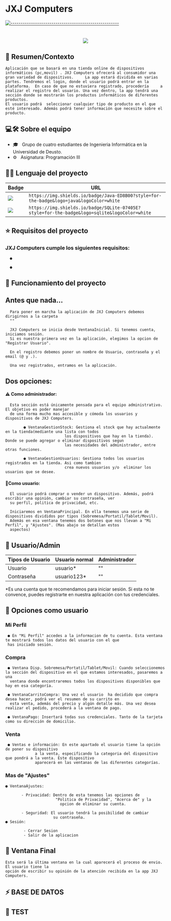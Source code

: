# JXJ Computers


   [![-----------------------------------------------------](https://raw.githubusercontent.com/andreasbm/readme/master/assets/lines/colored.png)](#table-of-contents)

<h1 align="center">
  <a href="https://git.io/typing-svg">
    <img src="https://readme-typing-svg.herokuapp.com/?lines=Bienvenido/a!+👋;Esto+es+JXJComputers...;Empecemos!😊&center=true&size=30">
  </a>
</h1>

<h2> 📖 Resumen/Contexto </h2>

    Aplicación que se basará en una tienda online de dispositivos informáticos (pc,movil) . JXJ Computers ofrecerá al consumidor una gran variedad de dispositivos.     La app estará dividida en varias partes. Tendremos el login, donde el usuario podrá entrar en la plataforma.  En caso de que no estuviera registrado, procedería     a realizar el registro del usuario. Una vez dentro, la app tendrá una sección donde se mostrarán los productos informáticos de diferentes productos.
    El usuario podrá  seleccionar cualquier tipo de producto en el que esté interesado. Además podrá tener información que necesite sobre el producto.

## 💻🛠 Sobre el equipo

- 🎓 &nbsp; Grupo de cuatro estudiantes de Ingenieria Informática en la Universidad de Deusto.
- ⚙️ &nbsp; Asignatura: Programación III


## 👩‍💻 Lenguaje del proyecto 

Badge | URL
------------ | -------------
<img src="https://img.shields.io/badge/Java-ED8B00?style=for-the-badge&logo=java&logoColor=white" /> | `https://img.shields.io/badge/Java-ED8B00?style=for-the-badge&logo=java&logoColor=white`
<img src="https://img.shields.io/badge/SQLite-07405E?style=for-the-badge&logo=sqlite&logoColor=white" /> | `https://img.shields.io/badge/SQLite-07405E?style=for-the-badge&logo=sqlite&logoColor=white`

   
   
 ## ⭐️ Requisitos del proyecto
 
   <h3> JXJ Computers cumple los siguientes requisitos: </h3>    
      
      ●                              
                              
      ●  


## 🚀 Funcionamiento del proyecto

<h2> Antes que nada... </h2>

      Para poner en marcha la aplicación de JXJ Computers debemos dirigirnos a la carpeta 
      ""
   
      JXJ Computers se inicia desde VentanaInicial. Si tenemos cuenta, iniciamos sesión. 
      Si es nuestra primera vez en la aplicación, elegimos la opcion de "Registrar Usuario".

      En el registro debemos poner un nombre de Usuario, contraseña y el email (@ y .).

      Una vez registrados, entramos en la aplicación. 
      
   <h2> Dos opciones: </h2>
                      
   <h4> ⚠️ Como administrador: </h4>
      
      Esta sección está únicamente pensada para el equipo administrativo. El objetivo es poder manejar 
      de una forma mucho mas accesible y cómoda los usuarios y dispositivos de JXJ Computers.
      
      		● VentanaGestionStock: Gestiona el stock que hay actualmente en la tienda(mediante una lista con todos 
                              los dispositivos que hay en la tienda). Donde se puede agregar o eliminar dispositivos segun 
                              las necesidades del administrador, entre otras funciones.
                              
      		● VentanaGestionUsuarios: Gestiona todos los usuarios registrados en la tienda. Asi como tambien 
                              crea nuevos usuarios y/o  eliminar los usuarios que se desee. 
        
   <h4> 📝Como usuario: </h4>
   
      El usuario podrá comprar o vender un dispositivo. Además, podrá escribir una opinión, cambiar su contraseña, ver
      su perfil, politica de privacidad, etc.
      
      Iniciaremos en VentanaPrincipal. En ella tenemos una serie de dispositivos divididos por tipos (Sobremesa/Portatil/Tablet/Movil). 
      Además en esa ventana tenemos dos botones que nos llevan a "Mi Perfil", y "Ajustes". (Mas abajo se detallan estos 
      aspectos)
      
 ## 🧐 Usuario/Admin

Tipos de Usuario|Usuario normal | Administrador
-------------|------------- | -------------
Usuario|usuario*  | ""
Contraseña|usuario123*  | ""

*Es una cuenta que te recomendamos para iniciar sesión. Si esta no te convence, puedes registrarte en nuestra aplicación con tus 
credenciales.
      
      
   <h2>🐳 Opciones como usuario </h2>
   
   <h3> Mi Perfil </h3>
   
     ● En "Mi Perfil" accedes a la informacion de tu cuenta. Esta ventana te mostrará todos los datos del usuario con el que 
     has iniciado sesión.

      
   <h3> Compra</h3>
   
     ● Ventana Disp. Sobremesa/Portatil/Tablet/Movil: Cuando seleccionemos la sección del dispositivo en el que estamos interesados, pasaremos a una 
      ventana donde encontraremos todos los dispositivos disponibles que hay en esa categoría.
      
     ● VentanaCarritoCompra: Una vez el usuario  ha decidido que compra desea hacer, podrá ver el resumen de su carrito en 
      esta venta, además del precio y algún detalle más. Una vez desea realizar el pedido, procederá a la ventana de pago.
      
     ● VentanaPago: Insertará todas sus credenciales. Tanto de la tarjeta como su dirección de domicilio. 
    
      
  <h3> Venta </h3>
  
     ● Ventas e información: En este apartado el usuario tiene la opción de poner su dispositivo
			     a la venta, especificando la categoria del dispositivo que pondrá a la venta. Este dispositivo
			     aparecerá en las ventanas de las diferentes categorías.
                                 
                                 
                     
  <h3> Mas de "Ajustes" </h3>      
               
    ● VentanaAjustes:    
   
		   - Privacidad: Dentro de esta tenemos las opciones de
			              "Politica de Privacidad", "Acerca de" y la
			                opcion de eliminar su cuenta.
               
		   - Seguridad: El usuario tendrá la posibilidad de cambiar
			             su contraseña.            
    ● Sesión:
       
		    - Cerrar Sesion
		    - Salir de la aplicacion
    
    
    
   <h2> 🚚 Ventana Final </h2>
   
	Esta será la última ventana en la cual aparecerá el proceso de envio. El usuario tiene la 
	opción de escribir su opinión de la atención recibida en la app JXJ Computers.
    
      
      
  <h2> ⚡️ BASE DE DATOS </h2>
  
   
      
  <h2> 📖 TEST </h2>
  
      
